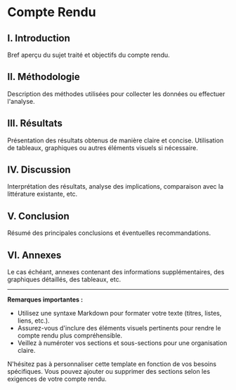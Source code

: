 # Compte Rendu

## I. Introduction

Bref aperçu du sujet traité et objectifs du compte rendu.

## II. Méthodologie

Description des méthodes utilisées pour collecter les données ou effectuer l'analyse.

## III. Résultats

Présentation des résultats obtenus de manière claire et concise. Utilisation de tableaux, graphiques ou autres éléments visuels si nécessaire.

## IV. Discussion

Interprétation des résultats, analyse des implications, comparaison avec la littérature existante, etc.

## V. Conclusion

Résumé des principales conclusions et éventuelles recommandations.

## VI. Annexes

Le cas échéant, annexes contenant des informations supplémentaires, des graphiques détaillés, des tableaux, etc.

---

**Remarques importantes :**

- Utilisez une syntaxe Markdown pour formater votre texte (titres, listes, liens, etc.).
- Assurez-vous d'inclure des éléments visuels pertinents pour rendre le compte rendu plus compréhensible.
- Veillez à numéroter vos sections et sous-sections pour une organisation claire.

N'hésitez pas à personnaliser cette template en fonction de vos besoins spécifiques. Vous pouvez ajouter ou supprimer des sections selon les exigences de votre compte rendu.

